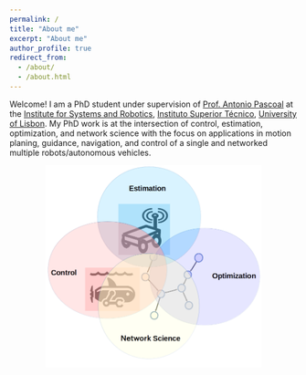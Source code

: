 ```yaml
---
permalink: /
title: "About me"
excerpt: "About me"
author_profile: true
redirect_from: 
  - /about/
  - /about.html
---
```

<meta name="google-site-verification" content="IDTplBCijCUnJEesk3uOXKQKJ7BboaQqEFIEmlTQ_UE" />

Welcome! I am a PhD student under supervision of [Prof. Antonio Pascoal](https://www.antoniopascoal.com/about-me) at the [Institute for Systems and Robotics](https://welcome.isr.tecnico.ulisboa.pt/), [Instituto Superior Técnico](https://tecnico.ulisboa.pt/en/), [University of Lisbon](https://www.ulisboa.pt/en). My PhD work is at the intersection of control, estimation, optimization, and network science with the focus on applications in motion planing, guidance, navigation, and control of a single and networked multiple robots/autonomous vehicles.  

<img src="/images/researcharea.png" width="75%" style="display: block; margin: auto;" />

